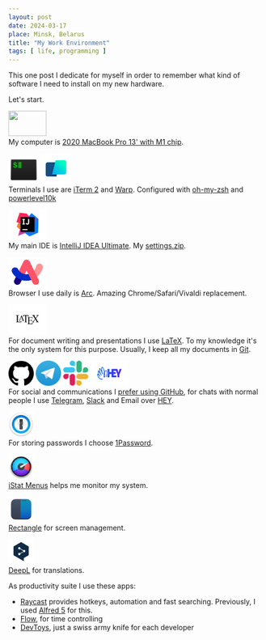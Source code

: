 ```yaml
---
layout: post
date: 2024-03-17
place: Minsk, Belarus
title: "My Work Environment"
tags: [ life, programming ]
---
```


This one post I dedicate for myself in order to remember what kind of software I need to install
on my new hardware.

<!--more-->

Let's start.

[<img style="width:75px;height:50px;" src="https://external-content.duckduckgo.com/iu/?u=https%3A%2F%2Ffreepngimg.com%2Fdownload%2Fapple%2F58687-logo-computer-apple-icons-free-hd-image.png&f=1&nofb=1&ipt=6b67f1d4e3a1dd672bb36a6d0c6dfbcba5cf3bffb681e8823bfb4c5612f25d31&ipo=images"/>](https://www.apple.com) <br/>
My computer is [2020 MacBook Pro 13' with M1 chip](https://support.apple.com/en-us/111893).

[<img style="width:60px;height:55px;" src="/assets/images/2024/03/iterm.png"/>](https://iterm2.com)
[<img style="width:60px;height:60px;" src="/assets/images/2024/03/warp.jpeg"/>](https://www.warp.dev) <br/>
Terminals I use are [iTerm 2](https://iterm2.com) and [Warp](https://www.warp.dev). Configured with [oh-my-zsh](https://ohmyz.sh) and [powerlevel10k](https://github.com/romkatv/powerlevel10k)

[<img style="width:75px;height:60px;" src="/assets/images/2024/03/idea.webp"/>](https://www.jetbrains.com/idea) <br/>
My main IDE is [IntelliJ IDEA Ultimate](https://www.jetbrains.com/idea/buy/?section=personal&billing=yearly).
My [settings.zip](/assets/settings.zip).

[<img style="width:75px;height:60px;" src="/assets/images/2024/03/arc.png"/>](https://arc.net) <br/>
Browser I use daily is [Arc](https://arc.net). Amazing Chrome/Safari/Vivaldi replacement.

[<img style="width:75px;height:60px;" src="/assets/images/2024/03/latex.webp"/>](https://tug.org/mactex) <br/>
For document writing and presentations I use [LaTeX](https://tug.org/mactex).
To my knowledge it's the only system for this purpose.
Usually, I keep all my documents in [Git](https://git-scm.com).

[<img style="width:50px;height:50px;" src="/assets/images/2024/03/gh.png"/>](https://github.com)
[<img style="width:50px;height:50px;" src="/assets/images/2024/03/tg.webp"/>](https://telegram.org)
[<img style="width:50px;height:50px;" src="/assets/images/2024/03/slack.png"/>](https://slack.com)
[<img style="width:75px;height:50px;" src="/assets/images/2024/03/hey.png"/>](https://www.hey.com) <br/>
For social and communications I [prefer using GitHub](/2023/10/22/project-as-a-code.html), for chats with normal people I use [Telegram](https://telegram.org), [Slack](https://slack.com) and Email over [HEY](https://www.hey.com).

[<img style="width:50px;height:50px;" src="/assets/images/2024/03/1password.png"/>](https://1password.com) <br/>
For storing passwords I choose [1Password](https://1password.com).

[<img style="width:50px;height:50px;" src="/assets/images/2024/03/istat-menus.png"/>](https://bjango.com/mac/istatmenus) <br/>
[iStat Menus](https://apps.apple.com/in/app/istat-menus/id1319778037) helps me monitor my system.

[<img style="width:50px;height:50px;" src="/assets/images/2024/03/rectangle.png"/>](https://rectangleapp.com) <br/>
[Rectangle](https://rectangleapp.com) for screen management.

[<img style="width:50px;height:50px;" src="/assets/images/2024/03/deepl.png"/>](https://www.deepl.com/translator) <br/>
[DeepL](https://www.deepl.com/translator) for translations.

As productivity suite I use these apps:
* [Raycast](https://www.raycast.com) provides hotkeys, automation and fast searching. Previously, I used [Alfred 5](https://www.alfredapp.com) for this.
* [Flow](https://apps.apple.com/us/app/flow-focus-pomodoro-timer/id1423210932), for time controlling
* [DevToys](https://github.com/DevToys-app/DevToys), just a swiss army knife for each developer
